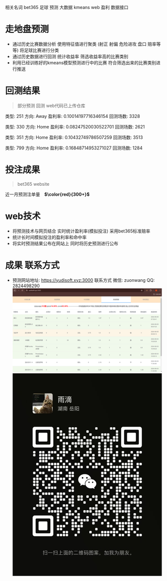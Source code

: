 相关名词 bet365 足球 预测 大数据 kmeans web 盈利 数据接口
# 走地盘预测
- 通过历史比赛数据分析 使用特征值进行聚类 (射正 射偏 危险进攻 盘口 赔率等等) 将足球比赛进行分类
- 通过历史数据进行回测 统计收益率 筛选收益率高的比赛类别
- 利用已经训练好的kmeans模型预测进行中的比赛 符合筛选出来的比赛类别进行推送
# 回测结果
> 部分预测 回测 web代码已上传仓库

类型: 251 方向: Away 盈利率: 0.10014197716346154 回测场数: 3328

类型: 330 方向: Home 盈利率: 0.08247520030522701 回测场数: 2621

类型: 351 方向: Home 盈利率: 0.10432749786507259 回测场数: 3513

类型: 799 方向: Home 盈利率: 0.16848714953271027 回测场数: 1284
# 投注成果
> bet365 website

近一月预测注单量　**$\color{red}{300+}$**

# web技术
- 将预测技术与网页结合 实时统计盈利率(模拟投注) 采用bet365标准赔率 
- 统计长时间模拟投注的盈利率和命中率 
- 将实时预测结果公布在网站上 同时将历史预测进行公布
# 成果 联系方式

- 预测网站地址: https://yudisoft.xyz:3000 联系方式 微信: zuonwang  QQ: 2824498290
  ![iamge](https://github.com/wangzurong/football_predict/blob/main/image.png)
  ![image](https://github.com/wangzurong/football_predict/blob/main/5d5ecd60d6ed7582c70e9cc9f3a8a80.jpg)
